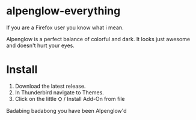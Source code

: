 # alpenglow-everything
If you are a Firefox user you know what i mean.

Alpenglow is a perfect balance of colorful and dark.
It looks just awesome and doesn't hurt your eyes.

# Install
1. Download the latest release.
2. In Thunderbird navigate to Themes.
3. Click on the little ⛭ / Install Add-On from file

Badabing badabong you have been Alpenglow'd
